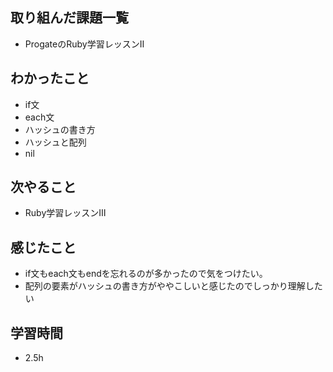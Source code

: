 ## 取り組んだ課題一覧
- ProgateのRuby学習レッスンⅡ
## わかったこと
- if文
- each文
- ハッシュの書き方
- ハッシュと配列
- nil
## 次やること
- Ruby学習レッスンⅢ
## 感じたこと
- if文もeach文もendを忘れるのが多かったので気をつけたい。
- 配列の要素がハッシュの書き方がややこしいと感じたのでしっかり理解したい
## 学習時間
- 2.5h
